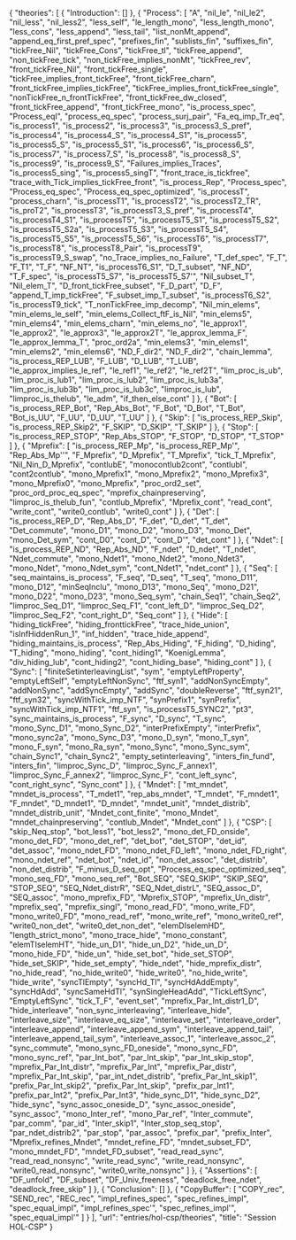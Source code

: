 {
    "theories": [
        {
            "Introduction": []
        },
        {
            "Process": [
                "A",
                "nil_le",
                "nil_le2",
                "nil_less",
                "nil_less2",
                "less_self",
                "le_length_mono",
                "less_length_mono",
                "less_cons",
                "less_append",
                "less_tail",
                "list_nonMt_append",
                "append_eq_first_pref_spec",
                "prefixes_fin",
                "sublists_fin",
                "suffixes_fin",
                "tickFree_Nil",
                "tickFree_Cons",
                "tickFree_tl",
                "tickFree_append",
                "non_tickFree_tick",
                "non_tickFree_implies_nonMt",
                "tickFree_rev",
                "front_tickFree_Nil",
                "front_tickFree_single",
                "tickFree_implies_front_tickFree",
                "front_tickFree_charn",
                "front_tickFree_implies_tickFree",
                "tickFree_implies_front_tickFree_single",
                "nonTickFree_n_frontTickFree",
                "front_tickFree_dw_closed",
                "front_tickFree_append",
                "front_tickFree_mono",
                "is_process_spec",
                "Process_eqI",
                "process_eq_spec",
                "process_surj_pair",
                "Fa_eq_imp_Tr_eq",
                "is_process1",
                "is_process2",
                "is_process3",
                "is_process3_S_pref",
                "is_process4",
                "is_process4_S",
                "is_process4_S1",
                "is_process5",
                "is_process5_S",
                "is_process5_S1",
                "is_process6",
                "is_process6_S",
                "is_process7",
                "is_process7_S",
                "is_process8",
                "is_process8_S",
                "is_process9",
                "is_process9_S",
                "Failures_implies_Traces",
                "is_process5_sing",
                "is_process5_singT",
                "front_trace_is_tickfree",
                "trace_with_Tick_implies_tickFree_front",
                "is_process_Rep",
                "Process_spec",
                "Process_eq_spec",
                "Process_eq_spec_optimized",
                "is_processT",
                "process_charn",
                "is_processT1",
                "is_processT2",
                "is_processT2_TR",
                "is_proT2",
                "is_processT3",
                "is_processT3_S_pref",
                "is_processT4",
                "is_processT4_S1",
                "is_processT5",
                "is_processT5_S1",
                "is_processT5_S2",
                "is_processT5_S2a",
                "is_processT5_S3",
                "is_processT5_S4",
                "is_processT5_S5",
                "is_processT5_S6",
                "is_processT6",
                "is_processT7",
                "is_processT8",
                "is_processT8_Pair",
                "is_processT9",
                "is_processT9_S_swap",
                "no_Trace_implies_no_Failure",
                "T_def_spec",
                "F_T",
                "F_T1",
                "T_F",
                "NF_NT",
                "is_processT6_S1",
                "D_T_subset",
                "NF_ND",
                "T_F_spec",
                "is_processT5_S7",
                "is_processT5_S7'",
                "Nil_subset_T",
                "Nil_elem_T",
                "D_front_tickFree_subset",
                "F_D_part",
                "D_F",
                "append_T_imp_tickFree",
                "F_subset_imp_T_subset",
                "is_processT6_S2",
                "is_processT9_tick",
                "T_nonTickFree_imp_decomp",
                "Nil_min_elems",
                "min_elems_le_self",
                "min_elems_Collect_ftF_is_Nil",
                "min_elems5",
                "min_elems4",
                "min_elems_charn",
                "min_elems_no",
                "le_approx1",
                "le_approx2",
                "le_approx3",
                "le_approx2T",
                "le_approx_lemma_F",
                "le_approx_lemma_T",
                "proc_ord2a",
                "min_elems3",
                "min_elems1",
                "min_elems2",
                "min_elems6",
                "ND_F_dir2",
                "ND_F_dir2'",
                "chain_lemma",
                "is_process_REP_LUB",
                "F_LUB",
                "D_LUB",
                "T_LUB",
                "le_approx_implies_le_ref",
                "le_ref1",
                "le_ref2",
                "le_ref2T",
                "lim_proc_is_ub",
                "lim_proc_is_lub1",
                "lim_proc_is_lub2",
                "lim_proc_is_lub3a",
                "lim_proc_is_lub3b",
                "lim_proc_is_lub3c",
                "limproc_is_lub",
                "limproc_is_thelub",
                "le_adm",
                "if_then_else_cont"
            ]
        },
        {
            "Bot": [
                "is_process_REP_Bot",
                "Rep_Abs_Bot",
                "F_Bot",
                "D_Bot",
                "T_Bot",
                "Bot_is_UU",
                "F_UU",
                "D_UU",
                "T_UU"
            ]
        },
        {
            "Skip": [
                "is_process_REP_Skip",
                "is_process_REP_Skip2",
                "F_SKIP",
                "D_SKIP",
                "T_SKIP"
            ]
        },
        {
            "Stop": [
                "is_process_REP_STOP",
                "Rep_Abs_STOP",
                "F_STOP",
                "D_STOP",
                "T_STOP"
            ]
        },
        {
            "Mprefix": [
                "is_process_REP_Mp",
                "is_process_REP_Mp'",
                "Rep_Abs_Mp''",
                "F_Mprefix",
                "D_Mprefix",
                "T_Mprefix",
                "tick_T_Mprefix",
                "Nil_Nin_D_Mprefix",
                "contlubE",
                "monocontlub2cont",
                "contlubI",
                "cont2contlub",
                "mono_Mprefix1",
                "mono_Mprefix2",
                "mono_Mprefix3",
                "mono_Mprefix0",
                "mono_Mprefix",
                "proc_ord2_set",
                "proc_ord_proc_eq_spec",
                "mprefix_chainpreserving",
                "limproc_is_thelub_fun",
                "contlub_Mprefix",
                "Mprefix_cont",
                "read_cont",
                "write_cont",
                "write0_contlub",
                "write0_cont"
            ]
        },
        {
            "Det": [
                "is_process_REP_D",
                "Rep_Abs_D",
                "F_det",
                "D_det",
                "T_det",
                "Det_commute",
                "mono_D1",
                "mono_D2",
                "mono_D3",
                "mono_Det",
                "mono_Det_sym",
                "cont_D0",
                "cont_D",
                "cont_D'",
                "det_cont"
            ]
        },
        {
            "Ndet": [
                "is_process_REP_ND",
                "Rep_Abs_ND",
                "F_ndet",
                "D_ndet",
                "T_ndet",
                "Ndet_commute",
                "mono_Ndet1",
                "mono_Ndet2",
                "mono_Ndet3",
                "mono_Ndet",
                "mono_Ndet_sym",
                "cont_Ndet1",
                "ndet_cont"
            ]
        },
        {
            "Seq": [
                "seq_maintains_is_process",
                "F_seq",
                "D_seq",
                "T_seq",
                "mono_D11",
                "mono_D12",
                "minSeqInclu",
                "mono_D13",
                "mono_Seq",
                "mono_D21",
                "mono_D22",
                "mono_D23",
                "mono_Seq_sym",
                "chain_Seq1",
                "chain_Seq2",
                "limproc_Seq_D1",
                "limproc_Seq_F1",
                "cont_left_D",
                "limproc_Seq_D2",
                "limproc_Seq_F2",
                "cont_right_D",
                "Seq_cont"
            ]
        },
        {
            "Hide": [
                "hiding_tickFree",
                "hiding_fronttickFree",
                "trace_hide_union",
                "isInfHiddenRun_1",
                "inf_hidden",
                "trace_hide_append",
                "hiding_maintains_is_process",
                "Rep_Abs_Hiding",
                "F_hiding",
                "D_hiding",
                "T_hiding",
                "mono_hiding",
                "cont_hiding1",
                "KoenigLemma",
                "div_hiding_lub",
                "cont_hiding2",
                "cont_hiding_base",
                "hiding_cont"
            ]
        },
        {
            "Sync": [
                "finiteSetinterleavingList",
                "sym",
                "emptyLeftProperty",
                "emptyLeftSelf",
                "emptyLeftNonSync",
                "ftf_syn1",
                "addNonSyncEmpty",
                "addNonSync",
                "addSyncEmpty",
                "addSync",
                "doubleReverse",
                "ftf_syn21",
                "ftf_syn32",
                "syncWithTick_imp_NTF",
                "synPrefix1",
                "synPrefix",
                "syncWithTick_imp_NTF1",
                "ftf_syn",
                "is_processT5_SYNC2",
                "pt3",
                "sync_maintains_is_process",
                "F_sync",
                "D_sync",
                "T_sync",
                "mono_Sync_D1",
                "mono_Sync_D2",
                "interPrefixEmpty",
                "interPrefix",
                "mono_sync2a",
                "mono_Sync_D3",
                "mono_D_syn",
                "mono_T_syn",
                "mono_F_syn",
                "mono_Ra_syn",
                "mono_Sync",
                "mono_Sync_sym",
                "chain_Sync1",
                "chain_Sync2",
                "empty_setinterleaving",
                "inters_fin_fund",
                "inters_fin",
                "limproc_Sync_D",
                "limproc_Sync_F_annex1",
                "limproc_Sync_F_annex2",
                "limproc_Sync_F",
                "cont_left_sync",
                "cont_right_sync",
                "Sync_cont"
            ]
        },
        {
            "Mndet": [
                "mt_mndet",
                "mndet_is_process",
                "T_mdet1",
                "rep_abs_mndet",
                "T_mndet",
                "F_mndet1",
                "F_mndet",
                "D_mndet1",
                "D_mndet",
                "mndet_unit",
                "mndet_distrib",
                "mndet_distrib_unit",
                "Mndet_cont_finite",
                "mono_Mndet",
                "mndet_chainpreserving",
                "contlub_Mndet",
                "Mndet_cont"
            ]
        },
        {
            "CSP": [
                "skip_Neq_stop",
                "bot_less1",
                "bot_less2",
                "mono_det_FD_onside",
                "mono_det_FD",
                "mono_det_ref",
                "det_bot",
                "det_STOP",
                "det_id",
                "det_assoc",
                "mono_ndet_FD",
                "mono_ndet_FD_left",
                "mono_ndet_FD_right",
                "mono_ndet_ref",
                "ndet_bot",
                "ndet_id",
                "non_det_assoc",
                "det_distrib",
                "non_det_distrib",
                "F_minus_D_seq_opt",
                "Process_eq_spec_optimized_seq",
                "mono_seq_FD",
                "mono_seq_ref",
                "Bot_SEQ",
                "SEQ_SKIP",
                "SKIP_SEQ",
                "STOP_SEQ",
                "SEQ_Ndet_distrR",
                "SEQ_Ndet_distrL",
                "SEQ_assoc_D",
                "SEQ_assoc",
                "mono_mprefix_FD",
                "Mprefix_STOP",
                "mprefix_Un_distr",
                "mprefix_seq",
                "mprefix_singl",
                "mono_read_FD",
                "mono_write_FD",
                "mono_write0_FD",
                "mono_read_ref",
                "mono_write_ref",
                "mono_write0_ref",
                "write0_non_det",
                "write0_det_non_det",
                "elemDIselemHD",
                "length_strict_mono",
                "mono_trace_hide",
                "mono_constant",
                "elemTIselemHT",
                "hide_un_D1",
                "hide_un_D2",
                "hide_un_D",
                "mono_hide_FD",
                "hide_un",
                "hide_set_bot",
                "hide_set_STOP",
                "hide_set_SKIP",
                "hide_set_empty",
                "hide_ndet",
                "hide_mprefix_distr",
                "no_hide_read",
                "no_hide_write0",
                "hide_write0",
                "no_hide_write",
                "hide_write",
                "syncTlEmpty",
                "syncHd_Tl",
                "syncHdAddEmpty",
                "syncHdAdd",
                "syncSameHdTl",
                "synSingleHeadAdd",
                "TickLeftSync",
                "EmptyLeftSync",
                "tick_T_F",
                "event_set",
                "mprefix_Par_Int_distr1_D",
                "hide_interleave",
                "non_sync_interleaving",
                "interleave_hide",
                "interleave_size",
                "interleave_eq_size",
                "interleave_set",
                "interleave_order",
                "interleave_append",
                "interleave_append_sym",
                "interleave_append_tail",
                "interleave_append_tail_sym",
                "interleave_assoc_1",
                "interleave_assoc_2",
                "sync_commute",
                "mono_sync_FD_oneside",
                "mono_sync_FD",
                "mono_sync_ref",
                "par_Int_bot",
                "par_Int_skip",
                "par_Int_skip_stop",
                "mprefix_Par_Int_distr",
                "mprefix_Par_Int",
                "mprefix_Par_distr",
                "mprefix_Par_Int_skip",
                "par_int_ndet_distrib",
                "prefix_Par_Int_skip1",
                "prefix_Par_Int_skip2",
                "prefix_Par_Int_skip",
                "prefix_par_Int1",
                "prefix_par_Int2",
                "prefix_Par_Int3",
                "hide_sync_D1",
                "hide_sync_D2",
                "hide_sync",
                "sync_assoc_oneside_D",
                "sync_assoc_oneside",
                "sync_assoc",
                "mono_Inter_ref",
                "mono_Par_ref",
                "Inter_commute",
                "par_comm",
                "par_id",
                "Inter_skip1",
                "Inter_stop_seq_stop",
                "par_ndet_distrib2",
                "par_stop",
                "par_assoc",
                "prefix_par",
                "prefix_Inter",
                "Mprefix_refines_Mndet",
                "mndet_refine_FD",
                "mndet_subset_FD",
                "mono_mndet_FD",
                "mndet_FD_subset",
                "read_read_sync",
                "read_read_nonsync",
                "write_read_sync",
                "write_read_nonsync",
                "write0_read_nonsync",
                "write0_write_nonsync"
            ]
        },
        {
            "Assertions": [
                "DF_unfold",
                "DF_subset",
                "DF_Univ_freeness",
                "deadlock_free_ndet",
                "deadlock_free_skip"
            ]
        },
        {
            "Conclusion": []
        },
        {
            "CopyBuffer": [
                "COPY_rec",
                "SEND_rec",
                "REC_rec",
                "impl_refines_spec",
                "spec_refines_impl",
                "spec_equal_impl",
                "impl_refines_spec'",
                "spec_refines_impl'",
                "spec_equal_impl'"
            ]
        }
    ],
    "url": "entries/hol-csp/theories",
    "title": "Session HOL-CSP"
}